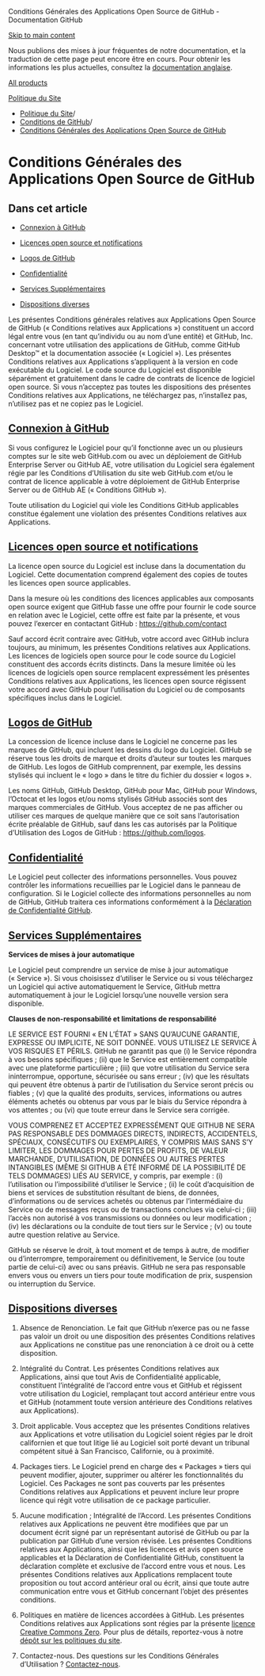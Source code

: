 Conditions Générales des Applications Open Source de GitHub - Documentation GitHub

[Skip to main content](#main-content)

Nous publions des mises à jour fréquentes de notre documentation, et la traduction de cette page peut encore être en cours. Pour obtenir les informations les plus actuelles, consultez la [documentation anglaise](/en).

[All products](/fr)

[Politique du Site](/fr/site-policy)

* [Politique du Site](/fr/site-policy)/
* [Conditions de GitHub](/fr/site-policy/github-terms)/
* [Conditions Générales des Applications Open Source de GitHub](/fr/site-policy/github-terms/github-open-source-applications-terms-and-conditions)

Conditions Générales des Applications Open Source de GitHub
==========

Dans cet article
----------

* [Connexion à GitHub](#connecting-to-github)

* [Licences open source et notifications](#open-source-licenses-and-notices)

* [Logos de GitHub](#githubs-logos)

* [Confidentialité](#privacy)

* [Services Supplémentaires](#additional-services)

* [Dispositions diverses](#miscellanea)

Les présentes Conditions générales relatives aux Applications Open Source de GitHub (« Conditions relatives aux Applications ») constituent un accord légal entre vous (en tant qu’individu ou au nom d’une entité) et GitHub, Inc. concernant votre utilisation des applications de GitHub, comme GitHub Desktop™ et la documentation associée (« Logiciel »). Les présentes Conditions relatives aux Applications s’appliquent à la version en code exécutable du Logiciel. Le code source du Logiciel est disponible séparément et gratuitement dans le cadre de contrats de licence de logiciel open source. Si vous n’acceptez pas toutes les dispositions des présentes Conditions relatives aux Applications, ne téléchargez pas, n’installez pas, n’utilisez pas et ne copiez pas le Logiciel.

[Connexion à GitHub](#connecting-to-github)
----------

Si vous configurez le Logiciel pour qu’il fonctionne avec un ou plusieurs comptes sur le site web GitHub.com ou avec un déploiement de GitHub Enterprise Server ou GitHub AE, votre utilisation du Logiciel sera également régie par les Conditions d’Utilisation du site web GitHub.com et/ou le contrat de licence applicable à votre déploiement de GitHub Enterprise Server ou de GitHub AE (« Conditions GitHub »).

Toute utilisation du Logiciel qui viole les Conditions GitHub applicables constitue également une violation des présentes Conditions relatives aux Applications.

[Licences open source et notifications](#open-source-licenses-and-notices)
----------

La licence open source du Logiciel est incluse dans la documentation du Logiciel. Cette documentation comprend également des copies de toutes les licences open source applicables.

Dans la mesure où les conditions des licences applicables aux composants open source exigent que GitHub fasse une offre pour fournir le code source en relation avec le Logiciel, cette offre est faite par la présente, et vous pouvez l’exercer en contactant GitHub : <https://github.com/contact>

Sauf accord écrit contraire avec GitHub, votre accord avec GitHub inclura toujours, au minimum, les présentes Conditions relatives aux Applications. Les licences de logiciels open source pour le code source du Logiciel constituent des accords écrits distincts. Dans la mesure limitée où les licences de logiciels open source remplacent expressément les présentes Conditions relatives aux Applications, les licences open source régissent votre accord avec GitHub pour l’utilisation du Logiciel ou de composants spécifiques inclus dans le Logiciel.

[Logos de GitHub](#githubs-logos)
----------

La concession de licence incluse dans le Logiciel ne concerne pas les marques de GitHub, qui incluent les dessins du logo du Logiciel. GitHub se réserve tous les droits de marque et droits d’auteur sur toutes les marques de GitHub. Les logos de GitHub comprennent, par exemple, les dessins stylisés qui incluent le « logo » dans le titre du fichier du dossier « logos ».

Les noms GitHub, GitHub Desktop, GitHub pour Mac, GitHub pour Windows, l’Octocat et les logos et/ou noms stylisés GitHub associés sont des marques commerciales de GitHub. Vous acceptez de ne pas afficher ou utiliser ces marques de quelque manière que ce soit sans l’autorisation écrite préalable de GitHub, sauf dans les cas autorisés par la Politique d’Utilisation des Logos de GitHub : <https://github.com/logos>.

[Confidentialité](#privacy)
----------

Le Logiciel peut collecter des informations personnelles. Vous pouvez contrôler les informations recueillies par le Logiciel dans le panneau de configuration. Si le Logiciel collecte des informations personnelles au nom de GitHub, GitHub traitera ces informations conformément à la [Déclaration de Confidentialité GitHub](/fr/site-policy/privacy-policies/github-privacy-statement).

[Services Supplémentaires](#additional-services)
----------

**Services de mises à jour automatique**

Le Logiciel peut comprendre un service de mise à jour automatique (« Service »). Si vous choisissez d’utiliser le Service ou si vous téléchargez un Logiciel qui active automatiquement le Service, GitHub mettra automatiquement à jour le Logiciel lorsqu’une nouvelle version sera disponible.

**Clauses de non-responsabilité et limitations de responsabilité**

LE SERVICE EST FOURNI « EN L’ÉTAT » SANS QU’AUCUNE GARANTIE, EXPRESSE OU IMPLICITE, NE SOIT DONNÉE. VOUS UTILISEZ LE SERVICE À VOS RISQUES ET PÉRILS. GitHub ne garantit pas que (i) le Service répondra à vos besoins spécifiques ; (ii) que le Service est entièrement compatible avec une plateforme particulière ; (iii) que votre utilisation du Service sera ininterrompue, opportune, sécurisée ou sans erreur ; (iv) que les résultats qui peuvent être obtenus à partir de l’utilisation du Service seront précis ou fiables ; (v) que la qualité des produits, services, informations ou autres éléments achetés ou obtenus par vous par le biais du Service répondra à vos attentes ; ou (vi) que toute erreur dans le Service sera corrigée.

VOUS COMPRENEZ ET ACCEPTEZ EXPRESSÉMENT QUE GITHUB NE SERA PAS RESPONSABLE DES DOMMAGES DIRECTS, INDIRECTS, ACCIDENTELS, SPÉCIAUX, CONSÉCUTIFS OU EXEMPLAIRES, Y COMPRIS MAIS SANS S’Y LIMITER, LES DOMMAGES POUR PERTES DE PROFITS, DE VALEUR MARCHANDE, D’UTILISATION, DE DONNÉES OU AUTRES PERTES INTANGIBLES (MÊME SI GITHUB A ÉTÉ INFORMÉ DE LA POSSIBILITÉ DE TELS DOMMAGES) LIÉS AU SERVICE, y compris, par exemple : (i) l’utilisation ou l’impossibilité d’utiliser le Service ; (ii) le coût d’acquisition de biens et services de substitution résultant de biens, de données, d’informations ou de services achetés ou obtenus par l’intermédiaire du Service ou de messages reçus ou de transactions conclues via celui-ci ; (iii) l’accès non autorisé à vos transmissions ou données ou leur modification ; (iv) les déclarations ou la conduite de tout tiers sur le Service ; (v) ou toute autre question relative au Service.

GitHub se réserve le droit, à tout moment et de temps à autre, de modifier ou d’interrompre, temporairement ou définitivement, le Service (ou toute partie de celui-ci) avec ou sans préavis. GitHub ne sera pas responsable envers vous ou envers un tiers pour toute modification de prix, suspension ou interruption du Service.

[Dispositions diverses](#miscellanea)
----------

1. Absence de Renonciation. Le fait que GitHub n’exerce pas ou ne fasse pas valoir un droit ou une disposition des présentes Conditions relatives aux Applications ne constitue pas une renonciation à ce droit ou à cette disposition.

2. Intégralité du Contrat. Les présentes Conditions relatives aux Applications, ainsi que tout Avis de Confidentialité applicable, constituent l’intégralité de l’accord entre vous et GitHub et régissent votre utilisation du Logiciel, remplaçant tout accord antérieur entre vous et GitHub (notamment toute version antérieure des Conditions relatives aux Applications).

3. Droit applicable. Vous acceptez que les présentes Conditions relatives aux Applications et votre utilisation du Logiciel soient régies par le droit californien et que tout litige lié au Logiciel soit porté devant un tribunal compétent situé à San Francisco, Californie, ou à proximité.

4. Packages tiers. Le Logiciel prend en charge des « Packages » tiers qui peuvent modifier, ajouter, supprimer ou altérer les fonctionnalités du Logiciel. Ces Packages ne sont pas couverts par les présentes Conditions relatives aux Applications et peuvent inclure leur propre licence qui régit votre utilisation de ce package particulier.

5. Aucune modification ; Intégralité de l’Accord. Les présentes Conditions relatives aux Applications ne peuvent être modifiées que par un document écrit signé par un représentant autorisé de GitHub ou par la publication par GitHub d’une version révisée. Les présentes Conditions relatives aux Applications, ainsi que les licences et avis open source applicables et la Déclaration de Confidentialité GitHub, constituent la déclaration complète et exclusive de l’accord entre vous et nous. Les présentes Conditions relatives aux Applications remplacent toute proposition ou tout accord antérieur oral ou écrit, ainsi que toute autre communication entre vous et GitHub concernant l’objet des présentes conditions.

6. Politiques en matière de licences accordées à GitHub. Les présentes Conditions relatives aux Applications sont régies par la présente [licence Creative Commons Zero](https://creativecommons.org/publicdomain/zero/1.0/). Pour plus de détails, reportez-vous à notre [dépôt sur les politiques du site](https://github.com/github/site-policy#license).

7. Contactez-nous. Des questions sur les Conditions Générales d’Utilisation ? [Contactez-nous](https://support.github.com/contact?tags=docs-policy).
